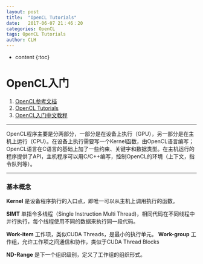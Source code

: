 ```yaml
---
layout: post
title:  "OpenCL Tutorials"
date:   2017-06-07 21：46：20
categories: OpenCL
tags: OpenCL Tutorials
author: CLH
---
```


* content
{:toc}
# OpenCL入门 #
1. [OpenCL参考文档](https://www.khronos.org/opencl/)
2. [OpenCL Tutorials](http://opencl.codeplex.com/wikipage?title=OpenCL%20Tutorials%20-%201)
3. [OpenCL入门中文教程](http://www.cnblogs.com/leiben/archive/2012/06/05/2536508.html)

----------

OpenCL程序主要是分两部分，一部分是在设备上执行（GPU），另一部分是在主机上运行（CPU）。在设备上执行需要写一个Kernel函数，由OpenCL语言编写；OpenCL语言在C语言的基础上加了一些约束、关键字和数据类型。在主机运行的程序提供了API，主机程序可以用C/C++编写，控制OpenCL的环境（上下文，指令队列等）。

----------

### 基本概念 ###

**Kernel** 是设备程序执行的入口点，即唯一可以从主机上调用执行的函数。

**SIMT** 单指令多线程（Single Instruction Multi Thread)，相同代码在不同线程中并行执行，每个线程使用不同的数据来执行同一段代码。

**Work-item** 工作项，类似CUDA Threads，是最小的执行单元。
**Work-group** 工作组，允许工作项之间通信和协作，类似于CUDA Thread Blocks

**ND-Range** 是下一个组织级别，定义了工作组的组织形式。
